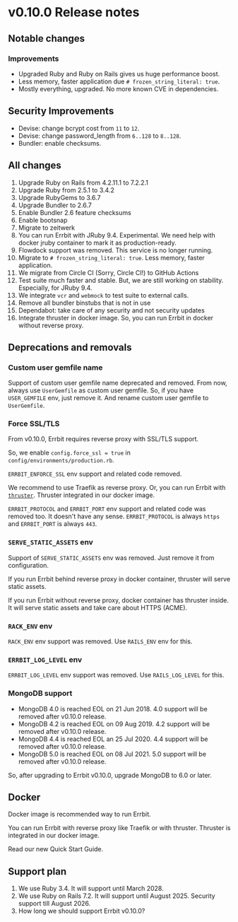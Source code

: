 # v0.10.0 Release notes

## Notable changes

### Improvements

* Upgraded Ruby and Ruby on Rails gives us huge performance boost.
* Less memory, faster application due `# frozen_string_literal: true`.
* Mostly everything, upgraded. No more known CVE in dependencies.

## Security Improvements

* Devise: change bcrypt cost from `11` to `12`.
* Devise: change password_length from `6..128` to `8..128`.
* Bundler: enable checksums.

## All changes

1. Upgrade Ruby on Rails from 4.2.11.1 to 7.2.2.1
2. Upgrade Ruby from 2.5.1 to 3.4.2
3. Upgrade RubyGems to 3.6.7
4. Upgrade Bundler to 2.6.7
5. Enable Bundler 2.6 feature checksums
6. Enable bootsnap
7. Migrate to zeitwerk
8. You can run Errbit with JRuby 9.4. Experimental. We need help with docker jruby container to mark it as production-ready.
9. Flowdock support was removed. This service is no longer running.
10. Migrate to `# frozen_string_literal: true`. Less memory, faster application.
11. We migrate from Circle CI (Sorry, Circle CI!) to GitHub Actions
12. Test suite much faster and stable. But, we are still working on stability. Especially, for JRuby 9.4.
13. We integrate `vcr` and `webmock` to test suite to external calls.
14. Remove all bundler binstubs that is not in use
15. Dependabot: take care of any security and not security updates
16. Integrate thruster in docker image. So, you can run Errbit in docker without reverse proxy.

## Deprecations and removals

### Custom user gemfile name

Support of custom user gemfile name deprecated and removed. From now,
always use `UserGemfile` as custom user gemfile. So, if you have
`USER_GEMFILE` env, just remove it. And rename custom user gemfile to
`UserGemfile`.

### Force SSL/TLS

From v0.10.0, Errbit requires reverse proxy with SSL/TLS support.

So, we enable `config.force_ssl = true` in `config/environments/production.rb`.

`ERRBIT_ENFORCE_SSL` env support and related code removed.

We recommend to use Traefik as reverse proxy. Or, you can run
Errbit with [`thruster`](https://github.com/basecamp/thruster).
Thruster integrated in our docker image.

`ERRBIT_PROTOCOL` and `ERRBIT_PORT` env support and related code was
removed too. It doesn't have any sense. `ERRBIT_PROTOCOL` is always
`https` and `ERRBIT_PORT` is always `443`.

### `SERVE_STATIC_ASSETS` env

Support of `SERVE_STATIC_ASSETS` env was removed. Just remove it
from configuration.

If you run Errbit behind reverse proxy in docker container,
thruster will serve static assets.

If you run Errbit without reverse proxy, docker container has
thruster inside. It will serve static assets and take care
about HTTPS (ACME).

### `RACK_ENV` env

`RACK_ENV` env support was removed. Use `RAILS_ENV` env for this.

### `ERRBIT_LOG_LEVEL` env

`ERRBIT_LOG_LEVEL` env support was removed. Use `RAILS_LOG_LEVEL`
for this.

### MongoDB support

* MongoDB 4.0 is reached EOL on 21 Jun 2018. 4.0 support will be removed after v0.10.0 release.
* MongoDB 4.2 is reached EOL on 09 Aug 2019. 4.2 support will be removed after v0.10.0 release.
* MongoDB 4.4 is reached EOL an 25 Jul 2020. 4.4 support will be removed after v0.10.0 release.
* MongoDB 5.0 is reached EOL on 08 Jul 2021. 5.0 support will be removed after v0.10.0 release.

So, after upgrading to Errbit v0.10.0, upgrade MongoDB to 6.0 or later.

## Docker

Docker image is recommended way to run Errbit.

You can run Errbit with reverse proxy like Traefik or with
thruster. Thruster is integrated in our docker image.

Read our new Quick Start Guide.

## Support plan

1. We use Ruby 3.4. It will support until March 2028.
2. We use Ruby on Rails 7.2. It will support until August 2025. Security support till August 2026.
3. How long we should support Errbit v0.10.0?
